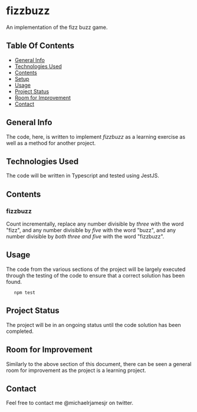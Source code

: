 # fizzbuzz
An implementation of the fizz buzz game.

## Table Of Contents
* [General Info](#general-info)
* [Technologies Used](#technologies-used)
* [Contents](#contents)
* [Setup](#setup)
* [Usage](#usage)
* [Project Status](#project-status)
* [Room for Improvement](#room-for-improvement)
* [Contact](#contact)
 
## General Info
The code, here, is written to implement *fizzbuzz* as a learning exercise as well as a method for another project.
 
## Technologies Used
The code will be written in Typescript and tested using JestJS.

## Contents
### fizzbuzz
Count incrementally, replace any number divisible by *three* with the word "fizz", and any number divisible by *five* with the word "buzz", and any number divisible by *both three and five* with the word "fizzbuzz".

## Usage
The code from the various sections of the project will be largely executed through the testing of the code to ensure that a correct solution has been found.
```
   npm test
```
  
## Project Status
The project will be in an ongoing status until the code solution has been completed.
    
## Room for Improvement
Similarly to the above section of this document, there can be seen a general room for improvement as the project is a learning project.

## Contact
Feel free to contact me @michaelrjamesjr on twitter. 
